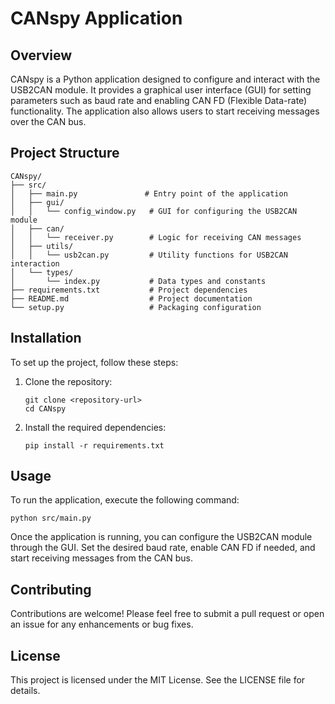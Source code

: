 # CANspy Application

## Overview
CANspy is a Python application designed to configure and interact with the USB2CAN module. It provides a graphical user interface (GUI) for setting parameters such as baud rate and enabling CAN FD (Flexible Data-rate) functionality. The application also allows users to start receiving messages over the CAN bus.

## Project Structure
```
CANspy/
├── src/
│   ├── main.py               # Entry point of the application
│   ├── gui/
│   │   └── config_window.py   # GUI for configuring the USB2CAN module
│   ├── can/
│   │   └── receiver.py        # Logic for receiving CAN messages
│   ├── utils/
│   │   └── usb2can.py         # Utility functions for USB2CAN interaction
│   └── types/
│       └── index.py           # Data types and constants
├── requirements.txt           # Project dependencies
├── README.md                  # Project documentation
└── setup.py                   # Packaging configuration
```

## Installation
To set up the project, follow these steps:

1. Clone the repository:
   ```
   git clone <repository-url>
   cd CANspy
   ```

2. Install the required dependencies:
   ```
   pip install -r requirements.txt
   ```

## Usage
To run the application, execute the following command:
```
python src/main.py
```

Once the application is running, you can configure the USB2CAN module through the GUI. Set the desired baud rate, enable CAN FD if needed, and start receiving messages from the CAN bus.

## Contributing
Contributions are welcome! Please feel free to submit a pull request or open an issue for any enhancements or bug fixes.

## License
This project is licensed under the MIT License. See the LICENSE file for details.